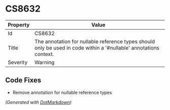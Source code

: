 # CS8632

| Property | Value                                                                                                               |
| -------- | ------------------------------------------------------------------------------------------------------------------- |
| Id       | CS8632                                                                                                              |
| Title    | The annotation for nullable reference types should only be used in code within a '\#nullable' annotations context\. |
| Severity | Warning                                                                                                             |

## Code Fixes

* Remove annotation for nullable reference types

*\(Generated with [DotMarkdown](http://github.com/JosefPihrt/DotMarkdown)\)*